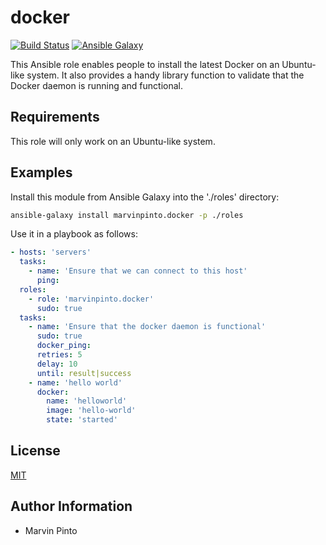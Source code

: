 docker
======

[![Build Status](https://img.shields.io/travis/marvinpinto/ansible-role-docker/master.svg?style=flat-square)](https://travis-ci.org/marvinpinto/ansible-role-docker)
[![Ansible Galaxy](https://img.shields.io/badge/galaxy-marvinpinto--docker-660198.svg?style=flat-square)](https://galaxy.ansible.com/marvinpinto/docker)

This Ansible role enables people to install the latest Docker on an Ubuntu-like
system. It also provides a handy library function to validate that the Docker
daemon is running and functional.

Requirements
------------

This role will only work on an Ubuntu-like system.

Examples
--------

Install this module from Ansible Galaxy into the './roles' directory:
```bash
ansible-galaxy install marvinpinto.docker -p ./roles
```

Use it in a playbook as follows:
```yaml
- hosts: 'servers'
  tasks:
    - name: 'Ensure that we can connect to this host'
      ping:
  roles:
    - role: 'marvinpinto.docker'
      sudo: true
  tasks:
    - name: 'Ensure that the docker daemon is functional'
      sudo: true
      docker_ping:
      retries: 5
      delay: 10
      until: result|success
    - name: 'hello world'
      docker:
        name: 'helloworld'
        image: 'hello-world'
        state: 'started'
```

License
-------

[MIT](LICENSE.txt)

Author Information
------------------

- Marvin Pinto
